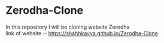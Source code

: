 # Zerodha-Clone
In this repository I will be cloning website Zerodha  
link of website :-
https://shahhkavya.github.io/Zerodha-Clone
